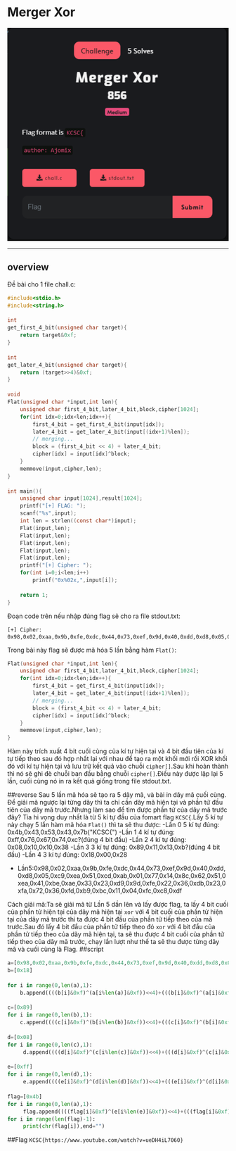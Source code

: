 # Merger Xor

![challenge](./chall.png)

---
## overview
Đề bài cho 1 file chall.c:
```c
#include<stdio.h>
#include<string.h>

int 
get_first_4_bit(unsigned char target){
	return target&0xf;
}

int
get_later_4_bit(unsigned char target){
	return (target>>4)&0xf;
}

void
Flat(unsigned char *input,int len){
	unsigned char first_4_bit,later_4_bit,block,cipher[1024];
	for(int idx=0;idx<len;idx++){
		first_4_bit = get_first_4_bit(input[idx]);
		later_4_bit = get_later_4_bit(input[(idx+1)%len]);
		// merging...
		block = (first_4_bit << 4) + later_4_bit;
		cipher[idx] = input[idx]^block;
	}
	memmove(input,cipher,len);
}

int main(){
	unsigned char input[1024],result[1024];
	printf("[+] FLAG: ");
	scanf("%s",input);
	int len = strlen((const char*)input);
	Flat(input,len);
	Flat(input,len);
	Flat(input,len);
	Flat(input,len);
	Flat(input,len);
	printf("[+] Cipher: ");
	for(int i=0;i<len;i++) 
		printf("0x%02x,",input[i]);
	
	return 1;
}
```
Đoạn code trên nếu nhập đúng flag sẽ cho ra file stdout.txt:
```
[+] Cipher: 0x98,0x02,0xaa,0x9b,0xfe,0xdc,0x44,0x73,0xef,0x9d,0x40,0xdd,0xd8,0x05,0xc9,0xea,0x51,0xcd,0xab,0x01,0x77,0x14,0x8c,0x62,0x51,0xea,0x41,0xbe,0xae,0x33,0x23,0xd9,0x9d,0xfe,0x22,0x36,0xdb,0x23,0xfa,0x72,0x36,0xfd,0xb9,0xbc,0x11,0x04,0xfc,0xc8,0xdf
```
Trong bài này flag sẽ được mã hóa 5 lần bằng hàm `Flat()`:
```c 
Flat(unsigned char *input,int len){
	unsigned char first_4_bit,later_4_bit,block,cipher[1024];
	for(int idx=0;idx<len;idx++){
		first_4_bit = get_first_4_bit(input[idx]);
		later_4_bit = get_later_4_bit(input[(idx+1)%len]);
		// merging...
		block = (first_4_bit << 4) + later_4_bit;
		cipher[idx] = input[idx]^block;
	}
	memmove(input,cipher,len);
}
```
Hàm này trích xuất 4 bit cuối cùng của kí tự hiện tại và 4 bit đầu tiên của kí tự tiếp theo sau đó hợp nhất lại với nhau để tạo ra một khối mới rồi XOR khối đó với kí tự hiện tại và lưu trữ kết quả vào chuỗi `cipher[]`.Sau khi hoàn thành thì nó sẽ ghi đè chuỗi ban đầu bằng chuỗi `cipher[]`.Điều này được lặp lại 5 lần, cuối cùng nó in ra kết quả giống trong file stdout.txt.

##reverse
Sau 5 lần mã hóa sẽ tạo ra 5 dãy mã, và bài in dãy mã cuối cùng. Để giải mã ngược lại từng dãy thì ta chỉ cần dãy mã hiện tại và phần tử đầu tiên của dãy mã trước.Nhưng làm sao để tìm được phần tử của dãy mã trước đây? Tia hi vọng duy nhất là từ 5 kí tự đầu của fomart flag `KCSC{`.Lấy 5 kí tự này chạy 5 lần hàm mã hóa `Flat()` thì ta sẽ thu được:
-Lần 0 5 kí tự đúng: 0x4b,0x43,0x53,0x43,0x7b("KCSC{")
-Lần 1 4 kí tự đúng: 0xff,0x76,0x67,0x74,0xc?(đúng 4 bit đầu)
-Lần 2 4 kí tự đúng: 0x08,0x10,0x10,0x38
-Lần 3 3 kí tự đúng: 0x89,0x11,0x13,0xb?(đúng 4 bit đầu)
-Lần 4 3 kí tự đúng: 0x18,0x00,0x28
- Lần5:0x98,0x02,0xaa,0x9b,0xfe,0xdc,0x44,0x73,0xef,0x9d,0x40,0xdd,0xd8,0x05,0xc9,0xea,0x51,0xcd,0xab,0x01,0x77,0x14,0x8c,0x62,0x51,0xea,0x41,0xbe,0xae,0x33,0x23,0xd9,0x9d,0xfe,0x22,0x36,0xdb,0x23,0xfa,0x72,0x36,0xfd,0xb9,0xbc,0x11,0x04,0xfc,0xc8,0xdf

Cách giải mã:Ta sẽ giải mã từ Lần 5 dần lên và lấy được flag, ta lấy 4 bit cuối của phần tử hiện tại của dãy mã hiện tại `xor` với 4 bit cuối của phần tử hiện tại của dãy mã trước thì ta được 4 bit đầu của phần tử tiếp theo của mã trước.Sau đó lấy 4 bit đầu của phần tử tiếp theo đó `xor` với 4 bit đầu của phần tử tiếp theo của dãy mã hiện tại, ta sẽ thu được 4 bit cuối của phần tử tiếp theo của dãy mã trước, chạy lần lượt như thế ta sẽ thu được từng dãy mã và cuối cùng là Flag.
##script
```python
a=[0x98,0x02,0xaa,0x9b,0xfe,0xdc,0x44,0x73,0xef,0x9d,0x40,0xdd,0xd8,0x05,0xc9,0xea,0x51,0xcd,0xab,0x01,0x77,0x14,0x8c,0x62,0x51,0xea,0x41,0xbe,0xae,0x33,0x23,0xd9,0x9d,0xfe,0x22,0x36,0xdb,0x23,0xfa,0x72,0x36,0xfd,0xb9,0xbc,0x11,0x04,0xfc,0xc8,0xdf]
b=[0x18]

for i in range(0,len(a),1):
    b.append((((b[i]&0xf)^(a[i%len(a)]&0xf))<<4)+(((b[i]&0xf)^(a[i]&0xf))^(a[(i+1)%len(a)]>>4)))

c=[0x89]
for i in range(0,len(b),1):
    c.append((((c[i]&0xf)^(b[i%len(b)]&0xf))<<4)+(((c[i]&0xf)^(b[i]&0xf))^(b[(i+1)%len(b)]>>4)))

d=[0x08]
for i in range(0,len(c),1):
     d.append((((d[i]&0xf)^(c[i%len(c)]&0xf))<<4)+(((d[i]&0xf)^(c[i]&0xf))^(c[(i+1)%len(c)]>>4)))

e=[0xff]
for i in range(0,len(d),1):
     e.append((((e[i]&0xf)^(d[i%len(d)]&0xf))<<4)+(((e[i]&0xf)^(d[i]&0xf))^(d[(i+1)%len(d)]>>4)))
 
flag=[0x4b]
for i in range(0,len(a),1):
     flag.append((((flag[i]&0xf)^(e[i%len(e)]&0xf))<<4)+(((flag[i]&0xf)^(e[i]&0xf))^(e[(i+1)%len(e)]>>4)))
for i in range(len(flag)-1):
     print(chr(flag[i]),end="")
```
##Flag
`KCSC{https://www.youtube.com/watch?v=ueDH4iL7060}`
